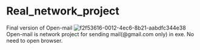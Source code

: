 # Real_network_project 

 Final version of Open-mail ![f2f53616-0012-4ec6-8b21-aabdfc344e38](https://user-images.githubusercontent.com/32286147/49584483-10f58c00-f98e-11e8-9514-c9503e1e0e2b.png)
<br />
Open-mail is network project 
for sending mail(@gmail.com only) in exe. No need to open browser. 
